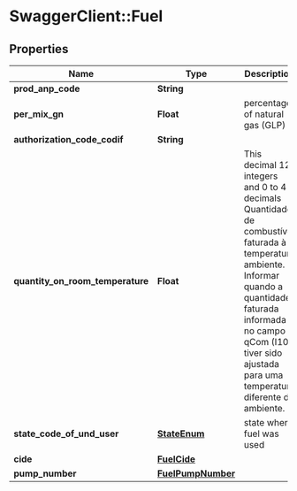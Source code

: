 # SwaggerClient::Fuel

## Properties
Name | Type | Description | Notes
------------ | ------------- | ------------- | -------------
**prod_anp_code** | **String** |  | 
**per_mix_gn** | **Float** | percentage of natural gas (GLP) | [optional] 
**authorization_code_codif** | **String** |  | [optional] 
**quantity_on_room_temperature** | **Float** | This decimal 12 integers and 0 to 4 decimals Quantidade de combustível faturada à temperatura ambiente. Informar quando a quantidade faturada informada no campo qCom (I10) tiver sido ajustada para uma temperatura diferente da ambiente.  | [optional] 
**state_code_of_und_user** | [**StateEnum**](StateEnum.md) | state where fuel was used | 
**cide** | [**FuelCide**](FuelCide.md) |  | [optional] 
**pump_number** | [**FuelPumpNumber**](FuelPumpNumber.md) |  | [optional] 


